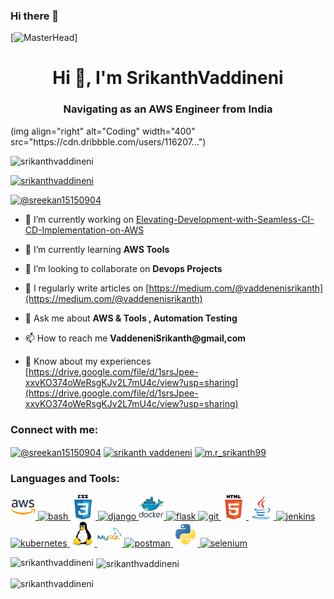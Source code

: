 ### Hi there 👋

<!--
**SrikanthVaddineni/SrikanthVaddineni** is a ✨ _special_ ✨ repository because its `README.md` (this file) appears on your GitHub profile.

Here are some ideas to get you started:

- 🔭 I’m currently working on ...
- 🌱 I’m currently learning ...
- 👯 I’m looking to collaborate on ...
- 🤔 I’m looking for help with ...
- 💬 Ask me about ...
- 📫 How to reach me: ...
- 😄 Pronouns: ...
- ⚡ Fun fact: ...
-->
[![MasterHead]([https://www.google.com/url?sa=i&url=https%3A%2F%2Fwww.dreamstime.com%2Fillustration%2Fdevops-banner.html&psig=AOvVaw3OM_HcdXuFTEH40AsWx3et&ust=1693479435260000&source=images&cd=vfe&opi=89978449&ved=0CBAQjRxqFwoTCMCcidOchIEDFQAAAAAdAAAAABAJ)]
<h1 align="center">Hi 👋, I'm SrikanthVaddineni</h1>
<h3 align="center">Navigating as an AWS Engineer from India</h3>
(img align="right" alt="Coding" width="400" src="https://cdn.dribbble.com/users/116207...")


<p align="left"> <img src="https://komarev.com/ghpvc/?username=srikanthvaddineni&label=Profile%20views&color=0e75b6&style=flat" alt="srikanthvaddineni" /> </p>

<p align="left"> <a href="https://github.com/ryo-ma/github-profile-trophy"><img src="https://github-profile-trophy.vercel.app/?username=srikanthvaddineni" alt="srikanthvaddineni" /></a> </p>

<p align="left"> <a href="https://twitter.com/@sreekan15150904" target="blank"><img src="https://img.shields.io/twitter/follow/@sreekan15150904?logo=twitter&style=for-the-badge" alt="@sreekan15150904" /></a> </p>

- 🔭 I’m currently working on [Elevating-Development-with-Seamless-CI-CD-Implementation-on-AWS](https://github.com/SrikanthVaddineni/Elevating-Development-with-Seamless-CI-CD-Implementation-on-AWS-.git)

- 🌱 I’m currently learning **AWS Tools**

- 👯 I’m looking to collaborate on **Devops Projects**

- 📝 I regularly write articles on [https://medium.com/@vaddenenisrikanth](https://medium.com/@vaddenenisrikanth)

- 💬 Ask me about **AWS & Tools , Automation Testing**

- 📫 How to reach me **VaddeneniSrikanth@gmail,com**

- 📄 Know about my experiences [https://drive.google.com/file/d/1srsJpee-xxvKO374oWeRsgKJv2L7mU4c/view?usp=sharing](https://drive.google.com/file/d/1srsJpee-xxvKO374oWeRsgKJv2L7mU4c/view?usp=sharing)

<h3 align="left">Connect with me:</h3>
<p align="left">
<a href="https://twitter.com/@sreekan15150904" target="blank"><img align="center" src="https://raw.githubusercontent.com/rahuldkjain/github-profile-readme-generator/master/src/images/icons/Social/twitter.svg" alt="@sreekan15150904" height="30" width="40" /></a>
<a href="https://linkedin.com/in/srikanth vaddeneni" target="blank"><img align="center" src="https://raw.githubusercontent.com/rahuldkjain/github-profile-readme-generator/master/src/images/icons/Social/linked-in-alt.svg" alt="srikanth vaddeneni" height="30" width="40" /></a>
<a href="https://instagram.com/m.r_srikanth99" target="blank"><img align="center" src="https://raw.githubusercontent.com/rahuldkjain/github-profile-readme-generator/master/src/images/icons/Social/instagram.svg" alt="m.r_srikanth99" height="30" width="40" /></a>
</p>

<h3 align="left">Languages and Tools:</h3>
<p align="left"> <a href="https://aws.amazon.com" target="_blank" rel="noreferrer"> <img src="https://raw.githubusercontent.com/devicons/devicon/master/icons/amazonwebservices/amazonwebservices-original-wordmark.svg" alt="aws" width="40" height="40"/> </a> <a href="https://www.gnu.org/software/bash/" target="_blank" rel="noreferrer"> <img src="https://www.vectorlogo.zone/logos/gnu_bash/gnu_bash-icon.svg" alt="bash" width="40" height="40"/> </a> <a href="https://www.w3schools.com/css/" target="_blank" rel="noreferrer"> <img src="https://raw.githubusercontent.com/devicons/devicon/master/icons/css3/css3-original-wordmark.svg" alt="css3" width="40" height="40"/> </a> <a href="https://www.djangoproject.com/" target="_blank" rel="noreferrer"> <img src="https://cdn.worldvectorlogo.com/logos/django.svg" alt="django" width="40" height="40"/> </a> <a href="https://www.docker.com/" target="_blank" rel="noreferrer"> <img src="https://raw.githubusercontent.com/devicons/devicon/master/icons/docker/docker-original-wordmark.svg" alt="docker" width="40" height="40"/> </a> <a href="https://flask.palletsprojects.com/" target="_blank" rel="noreferrer"> <img src="https://www.vectorlogo.zone/logos/pocoo_flask/pocoo_flask-icon.svg" alt="flask" width="40" height="40"/> </a> <a href="https://git-scm.com/" target="_blank" rel="noreferrer"> <img src="https://www.vectorlogo.zone/logos/git-scm/git-scm-icon.svg" alt="git" width="40" height="40"/> </a> <a href="https://www.w3.org/html/" target="_blank" rel="noreferrer"> <img src="https://raw.githubusercontent.com/devicons/devicon/master/icons/html5/html5-original-wordmark.svg" alt="html5" width="40" height="40"/> </a> <a href="https://www.java.com" target="_blank" rel="noreferrer"> <img src="https://raw.githubusercontent.com/devicons/devicon/master/icons/java/java-original.svg" alt="java" width="40" height="40"/> </a> <a href="https://www.jenkins.io" target="_blank" rel="noreferrer"> <img src="https://www.vectorlogo.zone/logos/jenkins/jenkins-icon.svg" alt="jenkins" width="40" height="40"/> </a> <a href="https://kubernetes.io" target="_blank" rel="noreferrer"> <img src="https://www.vectorlogo.zone/logos/kubernetes/kubernetes-icon.svg" alt="kubernetes" width="40" height="40"/> </a> <a href="https://www.linux.org/" target="_blank" rel="noreferrer"> <img src="https://raw.githubusercontent.com/devicons/devicon/master/icons/linux/linux-original.svg" alt="linux" width="40" height="40"/> </a> <a href="https://www.mysql.com/" target="_blank" rel="noreferrer"> <img src="https://raw.githubusercontent.com/devicons/devicon/master/icons/mysql/mysql-original-wordmark.svg" alt="mysql" width="40" height="40"/> </a> <a href="https://postman.com" target="_blank" rel="noreferrer"> <img src="https://www.vectorlogo.zone/logos/getpostman/getpostman-icon.svg" alt="postman" width="40" height="40"/> </a> <a href="https://www.python.org" target="_blank" rel="noreferrer"> <img src="https://raw.githubusercontent.com/devicons/devicon/master/icons/python/python-original.svg" alt="python" width="40" height="40"/> </a> <a href="https://www.selenium.dev" target="_blank" rel="noreferrer"> <img src="https://raw.githubusercontent.com/detain/svg-logos/780f25886640cef088af994181646db2f6b1a3f8/svg/selenium-logo.svg" alt="selenium" width="40" height="40"/> </a> </p>

<p><img align="left" src="https://github-readme-stats.vercel.app/api/top-langs?username=srikanthvaddineni&show_icons=true&locale=en&layout=compact" alt="srikanthvaddineni" /></p>

<p>&nbsp;<img align="center" src="https://github-readme-stats.vercel.app/api?username=srikanthvaddineni&show_icons=true&locale=en" alt="srikanthvaddineni" /></p>

<p><img align="center" src="https://github-readme-streak-stats.herokuapp.com/?user=srikanthvaddineni&" alt="srikanthvaddineni" /></p>
